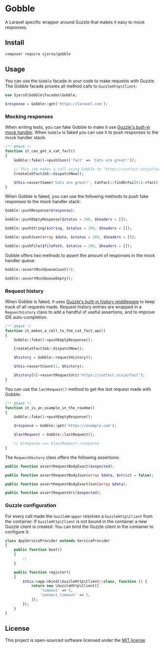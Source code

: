# Gobble
A Laravel specific wrapper around Guzzle that makes it easy to mock responses.

## Install
```bash
composer require sjorso/gobble
```

## Usage
You can use the `Gobble` facade in your code to make requests with Guzzle. The Gobble facade proxies all method calls to `GuzzleHttp\Client`:
```php
use SjorsO\Gobble\Facades\Gobble;

$response = Gobble::get('https://laravel.com');
```

### Mocking responses
When writing tests, you can fake Gobble to make it use [Guzzle's built-in mock handler](http://docs.guzzlephp.org/en/stable/testing.html). When `Gobble` is faked you can use it to push responses to the mock handler stack:
```php
/** @test */
function it_can_get_a_cat_fact()
{
    Gobble::fake()->pushJson(['fact' => 'Cats are great!']);

    // This job makes a call using Gobble to "https://catfact.ninja/fact"
    CreateCatFactJob::dispatchNow();

    $this->assertSame('Cats are great!', CatFact::findOrFail(1)->fact);
}
```

When Gobble is faked, you can use the following methods to push fake responses to the mock handler stack:
```php
Gobble::pushResponse($response);

Gobble::pushEmptyResponse($status = 200, $headers = []);

Gobble::pushString($string, $status = 200, $headers = []);

Gobble::pushJson(array $data, $status = 200, $headers = []);

Gobble::pushFile($filePath, $status = 200, $headers = []);
```

Gobble offers two methods to assert the amount of responses in the mock handler queue:
```php
Gobble::assertMockQueueCount(3);

Gobble::assertMockQueueEmpty();
```

### Request history
When Gobble is faked, it uses [Guzzle's built-in history middleware](http://docs.guzzlephp.org/en/stable/testing.html#history-middleware) to keep track of all requests made. Request history entries are wrapped in a `RequestHistory` class to add a handful of useful assertions, and to improve IDE auto-completion.
```php
/** @test */
function it_makes_a_call_to_the_cat_fact_api()
{
    Gobble::fake()->pushEmptyResponse();

    CreateCatFactJob::dispatchNow();

    $history = Gobble::requestHistory();

    $this->assertCount(1, $history);

    $history[0]->assertRequestUri('https://catfact.ninja/fact');
}
```

You can use the `lastRequest()` method to get the last request made with Gobble:
```php
/** @test */
function it_is_an_example_in_the_readme()
{
    Gobble::fake()->pushEmptyResponse();

    $response = Gobble::get('https://example.com');

    $lastRequest = Gobble::lastRequest();

    // $response === $lastRequest->response
}
```

The `RequestHistory` class offers the following assertions:
```php
public function assertRequestBodyExact($expected);

public function assertRequestBodyJson(array $data, $strict = false);

public function assertRequestBodyExactJson(array $data);

public function assertRequestUri($expected);
```

### Guzzle configuration
For every call made the `GuzzleWrapper` resolves a `GuzzleHttp\Client` from the container. If `GuzzleHttp\Client` is not bound in the container a new Guzzle client is created. You can bind the Guzzle client in the container to configure it:
```php
class AppServiceProvider extends ServiceProvider
{
    public function boot()
    {
        //
    }

    public function register()
    {
        $this->app->bind(\GuzzleHttp\Client::class, function () {
            return new \GuzzleHttp\Client([
                'timeout' => 5,
                'connect_timeout' => 5,
            ]);
        });
    }
}
```

## License

This project is open-sourced software licensed under the [MIT license](http://opensource.org/licenses/MIT)
